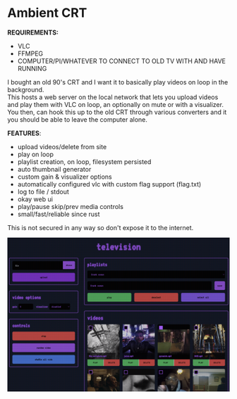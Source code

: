 # Ambient CRT

**REQUIREMENTS:**

- VLC
- FFMPEG
- COMPUTER/PI/WHATEVER TO CONNECT TO OLD TV WITH AND HAVE RUNNING

I bought an old 90's CRT and I want it to basically play videos on loop in the background.\
This hosts a web server on the local network that lets you upload videos and play them with VLC on loop, an optionally on mute or with a visualizer.\
You then, can hook this up to the old CRT through various converters and it you should be able to leave the computer alone.

**FEATURES**:

- upload videos/delete from site
- play on loop
- playlist creation, on loop, filesystem persisted
- auto thumbnail generator
- custom gain & visualizer options
- automatically configured vlc with custom flag support (flag.txt)
- log to file / stdout
- okay web ui
- play/pause skip/prev media controls
- small/fast/reliable since rust

This is not secured in any way so don't expose it to the internet.

![screenshot](.github/screenshot.png)
